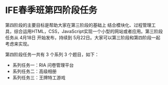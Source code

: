 # IFE春季班第四阶段任务

第四阶段的主要目标是帮助大家在第三阶段的基础上 结合模块化、过程管理工具，综合运用HTML，CSS，JavaScript实现一个小型的网站或者应用。第三阶段任务从 4月18日 开始发布，持续到 5月22日。大家可以第三阶段和第四阶段一起考虑来实现。

第四阶段任务一共有 3 个系列 3 个题目，如下：

* 系列任务一：RIA 问卷管理平台
* 系列任务二：高级相册
* 系列任务三：王牌特工游戏
